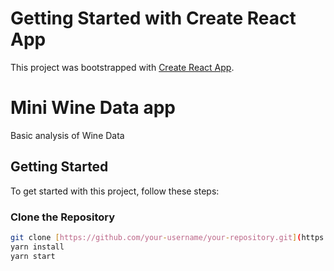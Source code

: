# Getting Started with Create React App

This project was bootstrapped with [Create React App](https://github.com/facebook/create-react-app).






# Mini Wine Data app

Basic analysis of Wine Data

## Getting Started

To get started with this project, follow these steps:

### Clone the Repository

```bash
git clone [https://github.com/your-username/your-repository.git](https://github.com/nishukum1211/Analytics-assignment.git)
yarn install
yarn start
